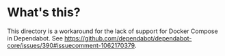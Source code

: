 # What's this?

This directory is a workaround for the lack of support for Docker Compose in Dependabot.
See https://github.com/dependabot/dependabot-core/issues/390#issuecomment-1062170379.
